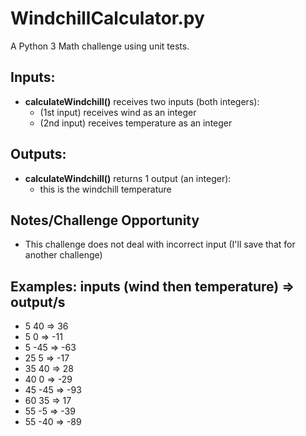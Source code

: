 # WindchillCalculator.py
A Python 3 Math challenge using unit tests.

**Inputs:**
----------
* **calculateWindchill()** receives two inputs (both integers):
  * (1st input) receives wind as an integer
  * (2nd input) receives temperature as an integer

**Outputs:**
------------
* **calculateWindchill()** returns 1 output (an integer):
    * this is the windchill temperature

**Notes/Challenge Opportunity**
-------------
* This challenge does not deal with incorrect input (I'll save that for another challenge)

**Examples:**
inputs (wind then temperature) => output/s
--------------------------------
* 5 40 => 36
* 5 0 => -11
* 5 -45 => -63
* 25 5 => -17
* 35 40 => 28
* 40 0 => -29
* 45 -45 => -93
* 60 35 => 17
* 55 -5 => -39
* 55 -40 => -89
